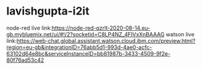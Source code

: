 # lavishgupta-i2it
node-red live link:https://node-red-qzrlt-2020-08-14.eu-gb.mybluemix.net/ui/#!/2?socketid=C8LP4NZ_4FIVxXnBAAAG
watson live link:https://web-chat.global.assistant.watson.cloud.ibm.com/preview.html?region=eu-gb&integrationID=76abb5d1-993d-4ae0-acfc-63102d64e8bc&serviceInstanceID=bb81987b-3433-4509-9f2e-80f76ad53c42
